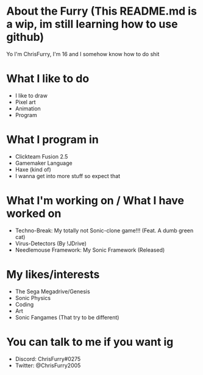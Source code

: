 # About the Furry (This README.md is a wip, im still learning how to use github)
Yo I'm ChrisFurry, I'm 16 and I somehow know how to do shit
# What I like to do
* I like to draw
* Pixel art
* Animation
* Program
# What I program in
* Clickteam Fusion 2.5
* Gamemaker Language
* Haxe (kind of)
* I wanna get into more stuff so expect that
# What I'm working on / What I have worked on
* Techno-Break: My totally not Sonic-clone game!!! (Feat. A dumb green cat)
* Virus-Detectors (By !JDrive)
* Needlemouse Framework: My Sonic Framework (Released)
# My likes/interests
* The Sega Megadrive/Genesis
* Sonic Physics
* Coding
* Art
* Sonic Fangames (That try to be different)
# You can talk to me if you want ig
* Discord: ChrisFurry#0275
* Twitter: @ChrisFurry2005
